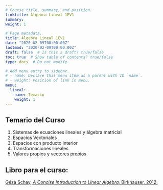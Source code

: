 ```yaml
---
# Course title, summary, and position.
linktitle: Álgebra Lineal 1EV1
summary: 
weight: 1

# Page metadata.
title: Álgebra Lineal 1EV1
date: "2020-02-09T00:00:00Z"
lastmod: "2020-02-09T00:00:00Z"
draft: false  # Is this a draft? true/false
toc: true  # Show table of contents? true/false
type: docs  # Do not modify.

# Add menu entry to sidebar.
# - name: Declare this menu item as a parent with ID `name`.
# - weight: Position of link in menu.
menu:
  lineal:
    name: Temario
    weight: 1
---
```


## Temario del Curso

1. Sistemas de ecuaciones lineales y álgebra matricial
2. Espacios Vectoriales
3. Espacios con producto interior
4. Transformaciones lineales
5. Valores propios y vectores propios

## Libro para el curso: 

[Géza Schay, *A Concise Introduction to Linear Algebra*, Birkhauser, 2012.](https://drive.google.com/file/d/1-H7VoSrHgMVE1lwMOEWxg5sJpj62WBbR/view?usp=sharing)




